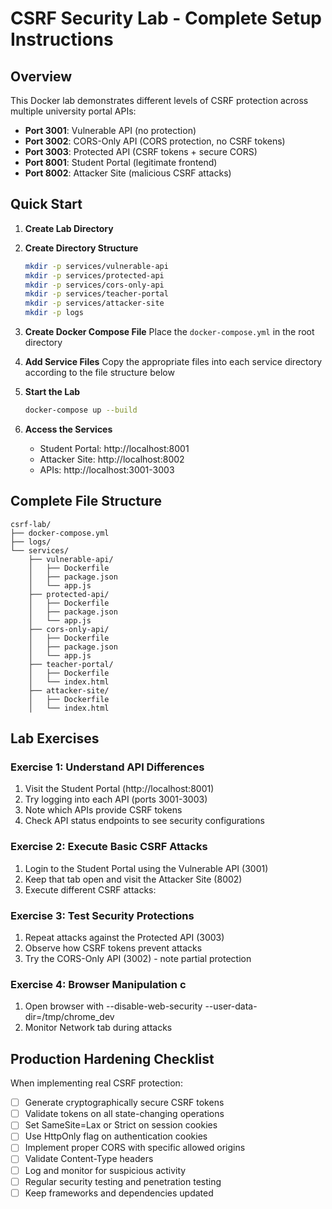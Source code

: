 # CSRF Security Lab - Complete Setup Instructions

## Overview
This Docker lab demonstrates different levels of CSRF protection across multiple university portal APIs:

- **Port 3001**: Vulnerable API (no protection)
- **Port 3002**: CORS-Only API (CORS protection, no CSRF tokens)
- **Port 3003**: Protected API (CSRF tokens + secure CORS)
- **Port 8001**: Student Portal (legitimate frontend)
- **Port 8002**: Attacker Site (malicious CSRF attacks)

## Quick Start

1. **Create Lab Directory**

2. **Create Directory Structure**
   ```bash
   mkdir -p services/vulnerable-api
   mkdir -p services/protected-api  
   mkdir -p services/cors-only-api
   mkdir -p services/teacher-portal
   mkdir -p services/attacker-site
   mkdir -p logs
   ```

3. **Create Docker Compose File**
   Place the `docker-compose.yml` in the root directory

4. **Add Service Files**
   Copy the appropriate files into each service directory according to the file structure below

5. **Start the Lab**
   ```bash
   docker-compose up --build
   ```

6. **Access the Services**
   - Student Portal: http://localhost:8001
   - Attacker Site: http://localhost:8002
   - APIs: http://localhost:3001-3003

## Complete File Structure
```
csrf-lab/
├── docker-compose.yml
├── logs/
└── services/
    ├── vulnerable-api/
    │   ├── Dockerfile
    │   ├── package.json
    │   └── app.js
    ├── protected-api/
    │   ├── Dockerfile  
    │   ├── package.json
    │   └── app.js
    ├── cors-only-api/
    │   ├── Dockerfile
    │   ├── package.json
    │   └── app.js
    ├── teacher-portal/
    │   ├── Dockerfile
    │   └── index.html
    ├── attacker-site/
    │   ├── Dockerfile
    │   └── index.html
```

## Lab Exercises

### Exercise 1: Understand API Differences
1. Visit the Student Portal (http://localhost:8001)
2. Try logging into each API (ports 3001-3003)
3. Note which APIs provide CSRF tokens
4. Check API status endpoints to see security configurations

### Exercise 2: Execute Basic CSRF Attacks
1. Login to the Student Portal using the Vulnerable API (3001)
2. Keep that tab open and visit the Attacker Site (8002)
3. Execute different CSRF attacks:

### Exercise 3: Test Security Protections
1. Repeat attacks against the Protected API (3003)
2. Observe how CSRF tokens prevent attacks
3. Try the CORS-Only API (3002) - note partial protection

### Exercise 4: Browser Manipulation c
1. Open browser with --disable-web-security --user-data-dir=/tmp/chrome_dev
2. Monitor Network tab during attacks

## Production Hardening Checklist

When implementing real CSRF protection:

- [ ] Generate cryptographically secure CSRF tokens
- [ ] Validate tokens on all state-changing operations
- [ ] Set SameSite=Lax or Strict on session cookies
- [ ] Use HttpOnly flag on authentication cookies
- [ ] Implement proper CORS with specific allowed origins
- [ ] Validate Content-Type headers
- [ ] Log and monitor for suspicious activity
- [ ] Regular security testing and penetration testing
- [ ] Keep frameworks and dependencies updated
